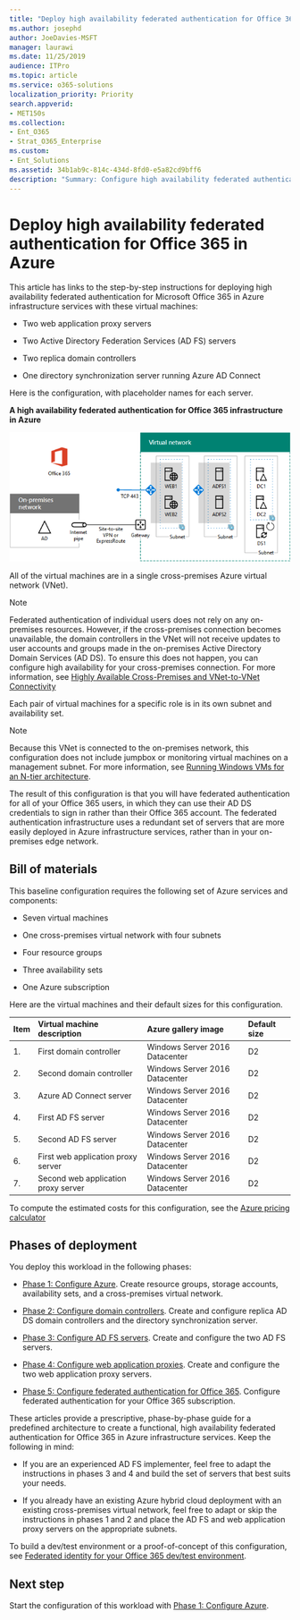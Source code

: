 ```yaml
---
title: "Deploy high availability federated authentication for Office 365 in Azure"
ms.author: josephd
author: JoeDavies-MSFT
manager: laurawi
ms.date: 11/25/2019
audience: ITPro
ms.topic: article
ms.service: o365-solutions
localization_priority: Priority
search.appverid:
- MET150s
ms.collection: 
- Ent_O365
- Strat_O365_Enterprise
ms.custom:
- Ent_Solutions
ms.assetid: 34b1ab9c-814c-434d-8fd0-e5a82cd9bff6
description: "Summary: Configure high availability federated authentication for your Office 365 subscription in Microsoft Azure."
---
```


# Deploy high availability federated authentication for Office 365 in Azure

This article has links to the step-by-step instructions for deploying high availability federated authentication for Microsoft Office 365 in Azure infrastructure services with these virtual machines:
  
- Two web application proxy servers
    
- Two Active Directory Federation Services (AD FS) servers
    
- Two replica domain controllers
    
- One directory synchronization server running Azure AD Connect
    
Here is the configuration, with placeholder names for each server.
  
**A high availability federated authentication for Office 365 infrastructure in Azure**

![The final configuration of the high availability Office 365 federated authentication infrastructure in Azure](media/c5da470a-f2aa-489a-a050-df09b4d641df.png)
  
All of the virtual machines are in a single cross-premises Azure virtual network (VNet). 
  
> [!NOTE]
> Federated authentication of individual users does not rely on any on-premises resources. However, if the cross-premises connection becomes unavailable, the domain controllers in the VNet will not receive updates to user accounts and groups made in the on-premises Active Directory Domain Services (AD DS). To ensure this does not happen, you can configure high availability for your cross-premises connection. For more information, see [Highly Available Cross-Premises and VNet-to-VNet Connectivity](https://docs.microsoft.com/azure/vpn-gateway/vpn-gateway-highlyavailable)
  
Each pair of virtual machines for a specific role is in its own subnet and availability set.
  
> [!NOTE]
> Because this VNet is connected to the on-premises network, this configuration does not include jumpbox or monitoring virtual machines on a management subnet. For more information, see [Running Windows VMs for an N-tier architecture](https://docs.microsoft.com/azure/guidance/guidance-compute-n-tier-vm). 
  
The result of this configuration is that you will have federated authentication for all of your Office 365 users, in which they can use their AD DS credentials to sign in rather than their Office 365 account. The federated authentication infrastructure uses a redundant set of servers that are more easily deployed in Azure infrastructure services, rather than in your on-premises edge network.
  
## Bill of materials

This baseline configuration requires the following set of Azure services and components:
  
- Seven virtual machines
    
- One cross-premises virtual network with four subnets
    
- Four resource groups
    
- Three availability sets
    
- One Azure subscription
    
Here are the virtual machines and their default sizes for this configuration.
  
|**Item**|**Virtual machine description**|**Azure gallery image**|**Default size**|
|:-----|:-----|:-----|:-----|
|1.  <br/> |First domain controller  <br/> |Windows Server 2016 Datacenter  <br/> |D2  <br/> |
|2.  <br/> |Second domain controller  <br/> |Windows Server 2016 Datacenter  <br/> |D2  <br/> |
|3.  <br/> |Azure AD Connect server  <br/> |Windows Server 2016 Datacenter  <br/> |D2  <br/> |
|4.  <br/> |First AD FS server  <br/> |Windows Server 2016 Datacenter  <br/> |D2  <br/> |
|5.  <br/> |Second AD FS server  <br/> |Windows Server 2016 Datacenter  <br/> |D2  <br/> |
|6.  <br/> |First web application proxy server  <br/> |Windows Server 2016 Datacenter  <br/> |D2  <br/> |
|7.  <br/> |Second web application proxy server  <br/> |Windows Server 2016 Datacenter  <br/> |D2  <br/> |
   
To compute the estimated costs for this configuration, see the [Azure pricing calculator](https://azure.microsoft.com/pricing/calculator/)
  
## Phases of deployment

You deploy this workload in the following phases:
  
- [Phase 1: Configure Azure](high-availability-federated-authentication-phase-1-configure-azure.md). Create resource groups, storage accounts, availability sets, and a cross-premises virtual network.
    
- [Phase 2: Configure domain controllers](high-availability-federated-authentication-phase-2-configure-domain-controllers.md). Create and configure replica AD DS domain controllers and the directory synchronization server.
    
- [Phase 3: Configure AD FS servers](high-availability-federated-authentication-phase-3-configure-ad-fs-servers.md). Create and configure the two AD FS servers.
    
- [Phase 4: Configure web application proxies](high-availability-federated-authentication-phase-4-configure-web-application-pro.md). Create and configure the two web application proxy servers.
    
- [Phase 5: Configure federated authentication for Office 365](high-availability-federated-authentication-phase-5-configure-federated-authentic.md). Configure federated authentication for your Office 365 subscription.
    
These articles provide a prescriptive, phase-by-phase guide for a predefined architecture to create a functional, high availability federated authentication for Office 365 in Azure infrastructure services. Keep the following in mind:
  
- If you are an experienced AD FS implementer, feel free to adapt the instructions in phases 3 and 4 and build the set of servers that best suits your needs.
    
- If you already have an existing Azure hybrid cloud deployment with an existing cross-premises virtual network, feel free to adapt or skip the instructions in phases 1 and 2 and place the AD FS and web application proxy servers on the appropriate subnets.
    
To build a dev/test environment or a proof-of-concept of this configuration, see [Federated identity for your Office 365 dev/test environment](federated-identity-for-your-office-365-dev-test-environment.md).
  
## Next step

Start the configuration of this workload with [Phase 1: Configure Azure](high-availability-federated-authentication-phase-1-configure-azure.md). 
  
